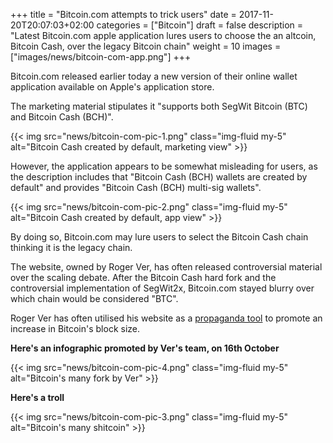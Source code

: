 +++
title = "Bitcoin.com attempts to trick users"
date = 2017-11-20T20:07:03+02:00
categories = ["Bitcoin"]
draft = false
description = "Latest Bitcoin.com apple application lures users to choose the an altcoin, Bitcoin Cash, over the legacy Bitcoin chain"
weight = 10
images = ["images/news/bitcoin-com-app.png"]
+++

Bitcoin.com released earlier today a new version of their online wallet application available on Apple's application store.

The marketing material stipulates it "supports both SegWit Bitcoin (BTC) and Bitcoin Cash (BCH)".

{{< img src="news/bitcoin-com-pic-1.png" class="img-fluid my-5" alt="Bitcoin Cash created by default, marketing view" >}}


However, the application appears to be somewhat misleading for users, as the description includes that "Bitcoin Cash (BCH) wallets are created by default" and provides "Bitcoin Cash (BCH) multi-sig wallets". 

{{< img src="news/bitcoin-com-pic-2.png" class="img-fluid my-5" alt="Bitcoin Cash created by default, app view" >}}

By doing so, Bitcoin.com may lure users to select the Bitcoin Cash chain thinking it is the legacy chain.

The website, owned by Roger Ver, has often released controversial material over the scaling debate.
After the Bitcoin Cash hard fork and the controversial implementation of  SegWit2x, Bitcoin.com stayed blurry over which chain would be considered "BTC". 

Roger Ver has often utilised his website as a [propaganda tool](https://www.bitcoin.com/info/bitcoin-cash-is-bitcoin) to promote an increase in Bitcoin's block size. 

**Here's an infographic promoted by Ver's team, on 16th October**

{{< img src="news/bitcoin-com-pic-4.png" class="img-fluid my-5" alt="Bitcoin's many fork by Ver" >}}

**Here's a troll**

{{< img src="news/bitcoin-com-pic-3.png" class="img-fluid my-5" alt="Bitcoin's many shitcoin" >}}

